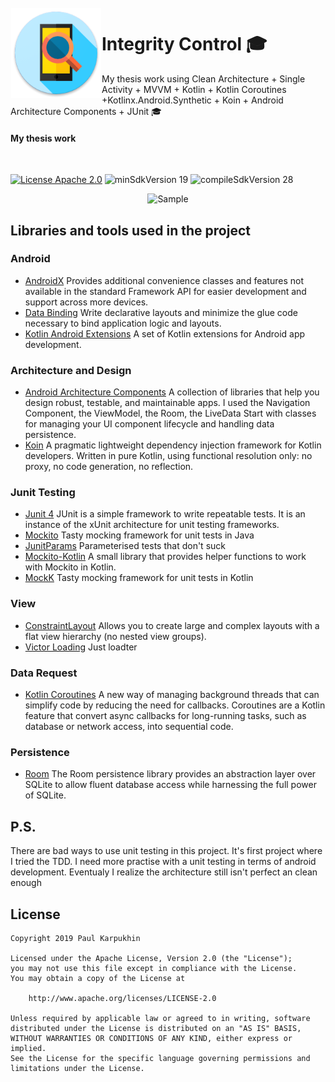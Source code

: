 <img alt="Icon" src="presentation/src/main/res/mipmap-xxhdpi/ic_app_launcher.png?raw=true" align="left" hspace="1" vspace="1">


# Integrity Control 🎓

My thesis work using Clean Architecture + Single Activity + MVVM + Kotlin + Kotlin Coroutines +Kotlinx.Android.Synthetic + Koin + Android Architecture Components + JUnit 🎓</br>

#### My thesis work
</br>

[![License Apache 2.0](https://img.shields.io/badge/License-Apache%202.0-blue.svg?style=true)](http://www.apache.org/licenses/LICENSE-2.0)
![minSdkVersion 19](https://img.shields.io/badge/minSdkVersion-21-red.svg?style=true)
![compileSdkVersion 28](https://img.shields.io/badge/compileSdkVersion-28-yellow.svg?style=true)

<p align="center">
 <img alt='Sample' src="http://ipic.su/img/img7/fs/Bezymyannyj.1555824002.png">
  </br>
</p>

## Libraries and tools used in the project

### Android

* [AndroidX](https://developer.android.com/jetpack/androidx)
Provides additional convenience classes and features not available in the standard Framework API for easier development and support across more devices.
* [Data Binding](https://developer.android.com/topic/libraries/data-binding)
Write declarative layouts and minimize the glue code necessary to bind application logic and layouts.
* [Kotlin Android Extensions](https://kotlinlang.org/docs/tutorials/android-plugin.html)
A set of Kotlin extensions for Android app development.

### Architecture and Design

* [Android Architecture Components](https://developer.android.com/topic/libraries/architecture/index.html)
A collection of libraries that help you design robust, testable, and maintainable apps. 
I used  the Navigation Component,  the ViewModel,  the Room, the LiveData
Start with classes for managing your UI component lifecycle and handling data persistence.
* [Koin]( https://insert-koin.io)
A pragmatic lightweight dependency injection framework for Kotlin developers.
Written in pure Kotlin, using functional resolution only: no proxy, no code generation, no reflection.

### Junit Testing
* [Junit 4](https://junit.org/junit4/)
JUnit is a simple framework to write repeatable tests. It is an instance of the xUnit architecture for unit testing frameworks.
* [Mockito](https://site.mockito.org/)
Tasty mocking framework for unit tests in Java
* [JunitParams](https://github.com/Pragmatists/JUnitParams)
Parameterised tests that don't suck
* [Mockito-Kotlin](https://github.com/nhaarman/mockito-kotlin)
A small library that provides helper functions to work with Mockito in Kotlin.
* [MockK](https://mockk.io/)
Tasty mocking framework for unit tests in Kotlin
### View

* [ConstraintLayout](https://developer.android.com/training/constraint-layout/index.html)
Allows you to create large and complex layouts with a flat view hierarchy (no nested view groups).
* [Victor Loading](https://github.com/yankai-victor/Loading)
Just loadter

### Data Request
* [Kotlin Coroutines](https://github.com/Kotlin/kotlinx.coroutines)
A new way of managing background threads that can simplify code by reducing the need for callbacks. Coroutines are a Kotlin feature that convert async callbacks for long-running tasks, such as database or network access, into sequential code.

### Persistence

* [Room](https://developer.android.com/topic/libraries/architecture/room.html)
The Room persistence library provides an abstraction layer over SQLite to allow fluent database access while harnessing the full power of SQLite.

## P.S.
There are bad ways to use unit testing in this project. It's first project where I tried the TDD. I need more practise with a unit testing in terms of android development.
Eventualy I realize the architecture still isn't perfect an clean enough 
 

## License

    Copyright 2019 Paul Karpukhin
 
    Licensed under the Apache License, Version 2.0 (the "License");
    you may not use this file except in compliance with the License.
    You may obtain a copy of the License at

        http://www.apache.org/licenses/LICENSE-2.0

    Unless required by applicable law or agreed to in writing, software
    distributed under the License is distributed on an "AS IS" BASIS,
    WITHOUT WARRANTIES OR CONDITIONS OF ANY KIND, either express or implied.
    See the License for the specific language governing permissions and
    limitations under the License.
